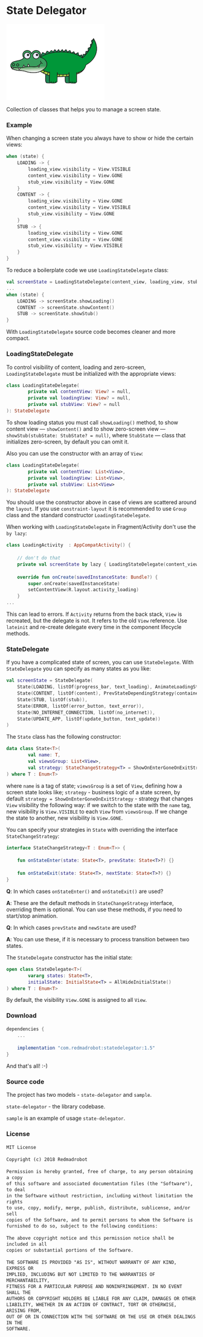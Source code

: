 State Delegator
===============

![Logo](logo/logo.png)

Collection of classes that helps you to manage a screen state.

### Example

When changing a screen state you always have to show or hide the certain views:

```kotlin
when (state) {
    LOADING -> {
        loading_view.visibility = View.VISIBLE
        content_view.visibility = View.GONE
        stub_view.visibility = View.GONE
    }
    CONTENT -> {
        loading_view.visibility = View.GONE
        content_view.visibility = View.VISIBLE
        stub_view.visibility = View.GONE
    }
    STUB -> {
        loading_view.visibility = View.GONE
        content_view.visibility = View.GONE
        stub_view.visibility = View.VISIBLE
    }
}
```

To reduce a boilerplate code we use `LoadingStateDelegate` class:

```kotlin
val screenState = LoadingStateDelegate(content_view, loading_view, stub_view)
...
when (state) {
    LOADING -> screenState.showLoading() 
    CONTENT -> screenState.showContent()
    STUB -> screenState.showStub()
}
```

With `LoadingStateDelegate` source code becomes cleaner and more compact.

### LoadingStateDelegate

To control visibility of content, loading and zero-screen, `LoadingStateDelegate` must be initialized with the appropriate views:

```kotlin
class LoadingStateDelegate(
        private val contentView: View? = null,
        private val loadingView: View? = null,
        private val stubView: View? = null
): StateDelegate
```

To show loading status you must call `showLoading()` method, to show content view  — `showContent()` and to show zero-screen view — `showStub(stubState: StubState? = null)`, where `StubState` — class that initializes zero-screen, by default you can omit it.

Also you can use the constructor with an array of `View`:

```kotlin
class LoadingStateDelegate(
        private val contentView: List<View>,
        private val loadingView: List<View>,
        private val stubView: List<View>
): StateDelegate
```

You should use the constructor above in case of views are scattered around the `layout`. If you use `constraint-layout` it is recommended to use `Group` class and the standard constructor `LoadingStateDelegate`.

When working with `LoadingStateDelegate` in Fragment/Activity don't use the `by lazy`:

```kotlin
class LoadingActivity  : AppCompatActivity() {

    // don't do that 
    private val screenState by lazy { LoadingStateDelegate(content_view, loading_view, stub_view) }

    override fun onCreate(savedInstanceState: Bundle?) {
        super.onCreate(savedInstanceState)
        setContentView(R.layout.activity_loading)
    }
...
```

This can lead to errors. If `Activity` returns from the back stack, `View` is recreated, but the delegate is not. It refers to the old `View` reference. Use `lateinit` and re-create delegate every time in the component lifecycle methods.

### StateDelegate

If you have a complicated state of screen, you can use `StateDelegate`.
With `StateDelegate` you can specify as many states as you like:

```kotlin
val screenState = StateDelegate(
    State(LOADING, listOf(progress_bar, text_loading), AnimateLoadingStrategy(container_screen_state)),
    State(CONTENT, listOf(content), PrevStateDependingStrategy(container_screen_state)),
    State(STUB, listOf(stub)),
    State(ERROR, listOf(error_button, text_error)),
    State(NO_INTERNET_CONNECTION, listOf(no_internet)),
    State(UPDATE_APP, listOf(update_button, text_update))
)
```

The `State` class has the following constructor: 

```kotlin
data class State<T>(
        val name: T,
        val viewsGroup: List<View>,
        val strategy: StateChangeStrategy<T> = ShowOnEnterGoneOnExitStrategy()
) where T : Enum<T>
```
where `name` is a tag of state; `viewsGroup` is a set of `View`, defining how a screen state looks like; `strategy` - business logic of a state screen, by default `strategy = ShowOnEnterGoneOnExitStrategy` - strategy that
changes `View` visibility the following way: if we switch to the state with the `name` tag, new visibility is `View.VISIBLE` to each `View` from `viewsGroup`. If we change the state to another, new visibility is `View.GONE`.

You can specify your strategies in `State` with overriding the interface `StateChangeStrategy`:

```kotlin
interface StateChangeStrategy<T : Enum<T>> {

    fun onStateEnter(state: State<T>, prevState: State<T>?) {}

    fun onStateExit(state: State<T>, nextState: State<T>?) {}
}
```

**Q**: In which cases `onStateEnter()` and `onStateExit()` are used?

**A**: These are the default methods in `StateChangeStrategy` interface, overriding them is optional. You can use these methods, if you need to start/stop animation.

**Q**: In which cases `prevState` and `newState` are used?

**A**: You can use these, if it is necessary to process transition between two states.

The `StateDelegate` constructor has the initial state:

```kotlin
open class StateDelegate<T>(
        vararg states: State<T>,
        initialState: InitialState<T> = AllHideInitialState()
) where T : Enum<T>
```

By default, the visibility `View.GONE` is assigned to all `View`.

### Download

```groovy
dependencies {
    ...

    implementation "com.redmadrobot:statedelegator:1.5"
}
```

And that's all! :-)

### Source code

The project has two models - `state-delegator` and `sample`.

`state-delegator` - the library codebase.

`sample` is an example of usage `state-delegator`.

### License

    MIT License

    Copyright (c) 2018 Redmadrobot

    Permission is hereby granted, free of charge, to any person obtaining a copy
    of this software and associated documentation files (the "Software"), to deal
    in the Software without restriction, including without limitation the rights
    to use, copy, modify, merge, publish, distribute, sublicense, and/or sell
    copies of the Software, and to permit persons to whom the Software is
    furnished to do so, subject to the following conditions:

    The above copyright notice and this permission notice shall be included in all
    copies or substantial portions of the Software.

    THE SOFTWARE IS PROVIDED "AS IS", WITHOUT WARRANTY OF ANY KIND, EXPRESS OR
    IMPLIED, INCLUDING BUT NOT LIMITED TO THE WARRANTIES OF MERCHANTABILITY,
    FITNESS FOR A PARTICULAR PURPOSE AND NONINFRINGEMENT. IN NO EVENT SHALL THE
    AUTHORS OR COPYRIGHT HOLDERS BE LIABLE FOR ANY CLAIM, DAMAGES OR OTHER
    LIABILITY, WHETHER IN AN ACTION OF CONTRACT, TORT OR OTHERWISE, ARISING FROM,
    OUT OF OR IN CONNECTION WITH THE SOFTWARE OR THE USE OR OTHER DEALINGS IN THE
    SOFTWARE.
